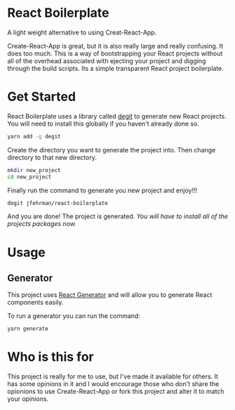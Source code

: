 # React Boilerplate
A light weight alternative to using Creat-React-App.

Create-React-App is great, but it is also really large and really confusing.  It does too much.  This is a way of bootstrapping your React projects without all of the overhead associated with ejecting your project and digging through the build scripts.  Its a simple transparent React project boilerplate.

# Get Started
React Boilerplate uses a library called [degit](https://github.com/Rich-Harris/degit) to generate new React projects.  You will need to install this globally if you haven't already done so.
```bash
yarn add -g degit
```

Create the directory you want to generate the project into.  Then change directory to that new directory.
```bash
mkdir new_project
cd new_project
```

Finally run the command to generate you new project and enjoy!!!
```bash
degit jfehrman/react-boilerplate
```

And you are done!  The project is generated.  *You will have to install all of the projects packages now.*

# Usage
## Generator
This project uses [React Generator](https://github.com/jfehrman/react-generator) and will allow you to generate React components easily.

To run a generator you can run the command:
```bash
yarn generate
```

# Who is this for
This project is really for me to use, but I've made it available for others.  It has some opinions in it and I would encourage those who don't share the opionions to use Create-React-App or fork this project and alter it to match your opinions.

